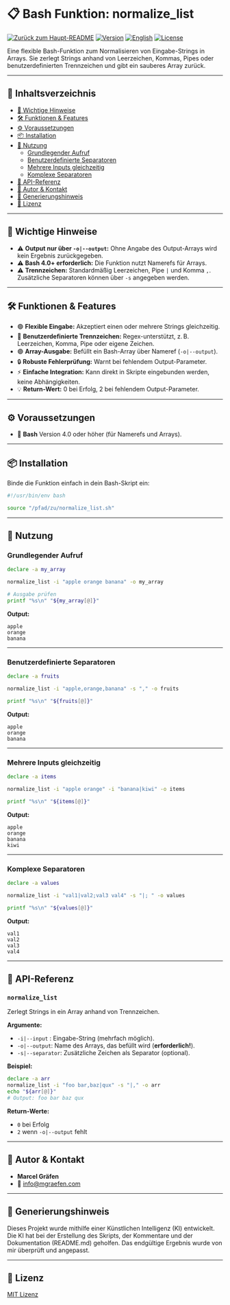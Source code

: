 # 📋 Bash Funktion: normalize_list

[![Zurück zum Haupt-README](https://img.shields.io/badge/Main-README-blue?style=flat&logo=github)](../README.de.md)
[![Version](https://img.shields.io/badge/version-1.0.0-blue.svg)](#)
[![English](https://img.shields.io/badge/Sprache-English-blue)](./README.md)
[![License](https://img.shields.io/badge/license-MIT-lightgrey.svg)](https://opensource.org/licenses/MIT)


Eine flexible Bash-Funktion zum Normalisieren von Eingabe-Strings in Arrays. Sie zerlegt Strings anhand von Leerzeichen, Kommas, Pipes oder benutzerdefinierten Trennzeichen und gibt ein sauberes Array zurück.

---

## 🚀 Inhaltsverzeichnis

* [📌 Wichtige Hinweise](#-wichtige-hinweise)
* [🛠️ Funktionen & Features](#-funktionen--features)
* [⚙️ Voraussetzungen](#%EF%B8%8F-voraussetzungen)
* [📦 Installation](#-installation)
* [📝 Nutzung](#-nutzung)
  * [Grundlegender Aufruf](#grundlegender-aufruf)
  * [Benutzerdefinierte Separatoren](#benutzerdefinierte-separatoren)
  * [Mehrere Inputs gleichzeitig](#mehrere-inputs-gleichzeitig)
  * [Komplexe Separatoren](#komplexe-separatoren)
* [📌 API-Referenz](#-api-referenz)
* [👤 Autor & Kontakt](#-autor--kontakt)
* [🤖 Generierungshinweis](#-generierungshinweis)
* [📜 Lizenz](#-lizenz)

---

## 📌 Wichtige Hinweise

* ⚠️ **Output nur über `-o|--output`:** Ohne Angabe des Output-Arrays wird kein Ergebnis zurückgegeben.
* ⚠️ **Bash 4.0+ erforderlich:** Die Funktion nutzt Namerefs für Arrays.
* ⚠️ **Trennzeichen:** Standardmäßig Leerzeichen, Pipe `|` und Komma `,`. Zusätzliche Separatoren können über `-s` angegeben werden.

---

## 🛠️ Funktionen & Features

* 🟢 **Flexible Eingabe:** Akzeptiert einen oder mehrere Strings gleichzeitig.
* 🔹 **Benutzerdefinierte Trennzeichen:** Regex-unterstützt, z. B. Leerzeichen, Komma, Pipe oder eigene Zeichen.
* 🟣 **Array-Ausgabe:** Befüllt ein Bash-Array über Nameref (`-o|--output`).
* 🔒 **Robuste Fehlerprüfung:** Warnt bei fehlendem Output-Parameter.
* ⚡ **Einfache Integration:** Kann direkt in Skripte eingebunden werden, keine Abhängigkeiten.
* 💡 **Return-Wert:** 0 bei Erfolg, 2 bei fehlendem Output-Parameter.

---

## ⚙️ Voraussetzungen

* 🐚 **Bash** Version 4.0 oder höher (für Namerefs und Arrays).

---

## 📦 Installation

Binde die Funktion einfach in dein Bash-Skript ein:

```bash
#!/usr/bin/env bash

source "/pfad/zu/normalize_list.sh"
````

---

## 📝 Nutzung

### Grundlegender Aufruf

```bash
declare -a my_array

normalize_list -i "apple orange banana" -o my_array

# Ausgabe prüfen
printf "%s\n" "${my_array[@]}"
```

**Output:**

```
apple
orange
banana
```

---

### Benutzerdefinierte Separatoren

```bash
declare -a fruits

normalize_list -i "apple,orange,banana" -s "," -o fruits

printf "%s\n" "${fruits[@]}"
```

**Output:**

```
apple
orange
banana
```

---

### Mehrere Inputs gleichzeitig

```bash
declare -a items

normalize_list -i "apple orange" -i "banana|kiwi" -o items

printf "%s\n" "${items[@]}"
```

**Output:**

```
apple
orange
banana
kiwi
```

---

### Komplexe Separatoren

```bash
declare -a values

normalize_list -i "val1|val2;val3 val4" -s "|; " -o values

printf "%s\n" "${values[@]}"
```

**Output:**

```
val1
val2
val3
val4
```

---

## 📌 API-Referenz

### `normalize_list`

Zerlegt Strings in ein Array anhand von Trennzeichen.

**Argumente:**

* `-i|--input` : Eingabe-String (mehrfach möglich).
* `-o|--output`: Name des Arrays, das befüllt wird (**erforderlich!**).
* `-s|--separator`: Zusätzliche Zeichen als Separator (optional).

**Beispiel:**

```bash
declare -a arr
normalize_list -i "foo bar,baz|qux" -s "|," -o arr
echo "${arr[@]}"
# Output: foo bar baz qux
```

**Return-Werte:**

* `0` bei Erfolg
* `2` wenn `-o|--output` fehlt

---

## 👤 Autor & Kontakt

* **Marcel Gräfen**
* 📧 [info@mgraefen.com](mailto:info@mgraefen.com)

---

## 🤖 Generierungshinweis

Dieses Projekt wurde mithilfe einer Künstlichen Intelligenz (KI) entwickelt. Die KI hat bei der Erstellung des Skripts, der Kommentare und der Dokumentation (README.md) geholfen. Das endgültige Ergebnis wurde von mir überprüft und angepasst.

-----

## 📜 Lizenz

[MIT Lizenz](LICENSE)
